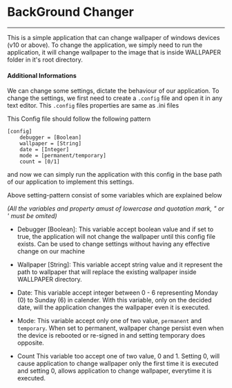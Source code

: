 # BackGround Changer
________________________________
This is a simple application that can change wallpaper of windows devices (v10 or above).
To change the application, we simply need to run the application, it will change wallpaper to the image that is inside
WALLPAPER folder in it's root directory.

#### Additional Informations
We can change some settings, dictate the behaviour of our application. To change the settings, we first need to create a 
`.config` file and open it in any text editor. This `.config` files properties are same as .ini files

This Config file should follow the following pattern
````
[config]
    debugger = [Boolean]
    wallpaper = [String]
    date = [Integer]
    mode = [permanent/temporary]
    count = [0/1]
````
and now we can simply run the application with this config in the base path of our application to implement this settings.

Above setting-pattern consist of some variables which are explained below

*(All the variables and property amust of lowercase and quotation mark, " or ' must be omited)*

* Debugger [Boolean]:
    This variable accept boolean value and if set to true, the application will not change the wallpaper until this config file exists. Can be used to change settings without having any effective change on our machine

* Wallpaper [String]:
    This variable accept string value and it represent the path to wallpaper that will replace the existing wallpaper inside WALLPAPER directory.

* Date:
    This variable accept integer between 0 - 6 representing Monday (0) to Sunday (6) in calender. With this variable, only on the decided date, will the application changes the wallpaper even it is executed.

* Mode:
    This variable accept only one of two value, `permanent` and `temporary`. When set to permanent, wallpaper change persist even when the device is rebooted or re-signed in and setting temporary does opposite.

* Count
    This variable too accept one of two value, 0 and 1. Setting 0, will cause application to change wallpaper only the first time it is executed and setting 0, allows application to change wallpaper, everytime it is executed.